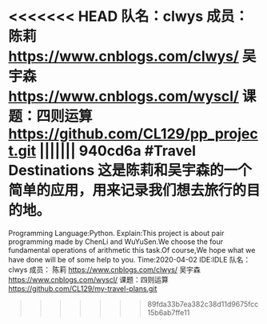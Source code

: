 <<<<<<< HEAD
队名：clwys
成员： 陈莉 https://www.cnblogs.com/clwys/ 
           吴宇森 https://www.cnblogs.com/wyscl/ 
课题：四则运算 https://github.com/CL129/pp_project.git
||||||| 940cd6a
#Travel Destinations
这是陈莉和吴宇森的一个简单的应用，用来记录我们想去旅行的目的地。
=======
Programming Language:Python. Explain:This project is about pair programming made by ChenLi and WuYuSen.We choose the four fundamental operations of arithmetic this task.Of course,We hope what we have done will be of some help to you. Time:2020-04-02 IDE:IDLE 队名：clwys 成员： 陈莉 https://www.cnblogs.com/clwys/ 吴宇森 https://www.cnblogs.com/wyscl/ 课题：四则运算 https://github.com/CL129/my-travel-plans.git
>>>>>>> 89fda33b7ea382c38d11d9675fcc15b6ab7ffe11
